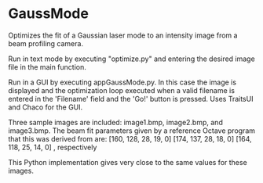 # GaussMode
Optimizes the fit of a Gaussian laser mode to an intensity image from a beam profiling camera.

Run in text mode by executing "optimize.py" and entering the desired image file in the main function.

Run in a GUI by executing appGaussMode.py. In this case the image is displayed and the optimization loop executed when a valid filename is entered in the 'Filename' field and the 'Go!' button is pressed.
Uses TraitsUI and Chaco for the GUI.

Three sample images are included: image1.bmp, image2.bmp, and image3.bmp.
The beam fit parameters given by a reference Octave program that this was derived from are:
[160, 128, 28, 19, 0]
[174, 137, 28, 18, 0]
[164, 118, 25, 14, 0]
, respectively

This Python implementation gives very close to the same values for these images.
